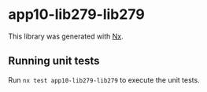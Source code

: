 # app10-lib279-lib279

This library was generated with [Nx](https://nx.dev).

## Running unit tests

Run `nx test app10-lib279-lib279` to execute the unit tests.
